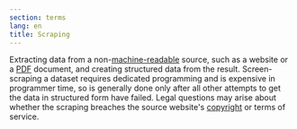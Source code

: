 ```yaml
---
section: terms
lang: en
title: Scraping
---
```


Extracting data from a non-[machine-readable](/glossary/en/terms/machine-readable) source, such as a website or a [PDF](/glossary/en/terms/pdf/) document, and creating structured data from the result. Screen-scraping a dataset requires dedicated programming and is expensive in programmer time, so is generally done only after all other attempts to get the data in structured form have failed. Legal questions may arise about whether the scraping breaches the source website's [copyright](/glossary/en/terms/copyright/) or terms of service.
